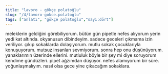 ```yaml
---
title: "lavoro - gökçe polatoğlu"
slug: "/4/lavoro-gokce.polatoglu"
tags: ["anlatı", "gökçe polatoğlu","sayı:dört"]
---
```

meleklerin geldiğini görebiliyorum. bütün gün pipetle nefes alıyorum
yerin yedi kat altında. okyanusun dibindeyim. sadece geceleri çıkmama
izin veriliyor. çıkıp sokaklarda dolaşıyorum. mutlu sokak çocuklarıyla
konuşuyorum. mutsuz insanları sevmiyorum. sonra hep onu düşünüyorum.
yanaklarımın üzerinde ellerini. mutluluk böyle bir şey mi diye soruyorum
kendime gündüzleri. pipet ağzımdan düşüyor. nefes alamıyorum bir süre.
yoğunlaşmalıyım. nasıl olsa gece yine çıkacağım sokaklara.
